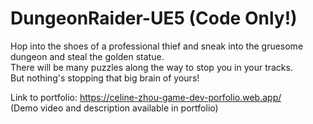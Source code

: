 # DungeonRaider-UE5 (Code Only!)

Hop into the shoes of a professional thief and sneak into the gruesome dungeon and steal the golden statue.   
There will be many puzzles along the way to stop you in your tracks.   
But nothing's stopping that big brain of yours!  

Link to portfolio: https://celine-zhou-game-dev-porfolio.web.app/  
(Demo video and description available in portfolio)
